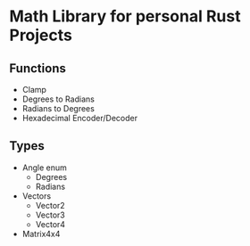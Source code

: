 # Math Library for personal Rust Projects

## Functions

- Clamp
- Degrees to Radians
- Radians to Degrees
- Hexadecimal Encoder/Decoder

## Types

- Angle enum
  - Degrees
  - Radians
- Vectors
  - Vector2
  - Vector3
  - Vector4
- Matrix4x4